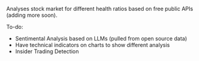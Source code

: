 Analyses stock market for different health ratios based on free public APIs (adding more soon).

To-do:
- Sentimental Analysis based on LLMs (pulled from open source data)
- Have technical indicators on charts to show different analysis
- Insider Trading Detection
  
